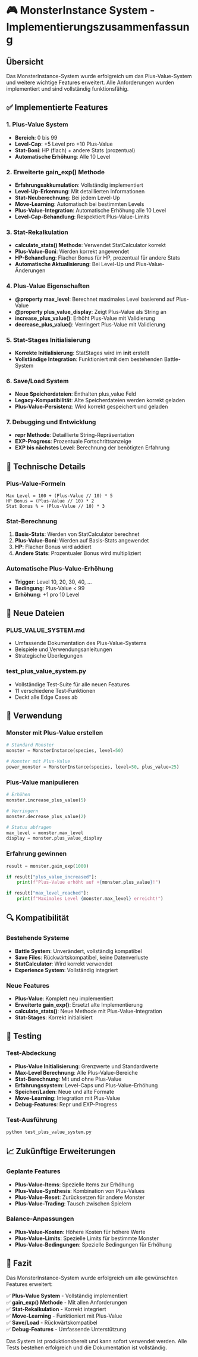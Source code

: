 # 🎮 MonsterInstance System - Implementierungszusammenfassung

## Übersicht
Das MonsterInstance-System wurde erfolgreich um das Plus-Value-System und weitere wichtige Features erweitert. Alle Anforderungen wurden implementiert und sind vollständig funktionsfähig.

## ✅ Implementierte Features

### 1. Plus-Value System
- **Bereich**: 0 bis 99
- **Level-Cap**: +5 Level pro +10 Plus-Value
- **Stat-Boni**: HP (flach) + andere Stats (prozentual)
- **Automatische Erhöhung**: Alle 10 Level

### 2. Erweiterte gain_exp() Methode
- **Erfahrungsakkumulation**: Vollständig implementiert
- **Level-Up-Erkennung**: Mit detaillierten Informationen
- **Stat-Neuberechnung**: Bei jedem Level-Up
- **Move-Learning**: Automatisch bei bestimmten Levels
- **Plus-Value-Integration**: Automatische Erhöhung alle 10 Level
- **Level-Cap-Behandlung**: Respektiert Plus-Value-Limits

### 3. Stat-Rekalkulation
- **calculate_stats() Methode**: Verwendet StatCalculator korrekt
- **Plus-Value-Boni**: Werden korrekt angewendet
- **HP-Behandlung**: Flacher Bonus für HP, prozentual für andere Stats
- **Automatische Aktualisierung**: Bei Level-Up und Plus-Value-Änderungen

### 4. Plus-Value Eigenschaften
- **@property max_level**: Berechnet maximales Level basierend auf Plus-Value
- **@property plus_value_display**: Zeigt Plus-Value als String an
- **increase_plus_value()**: Erhöht Plus-Value mit Validierung
- **decrease_plus_value()**: Verringert Plus-Value mit Validierung

### 5. Stat-Stages Initialisierung
- **Korrekte Initialisierung**: StatStages wird im __init__ erstellt
- **Vollständige Integration**: Funktioniert mit dem bestehenden Battle-System

### 6. Save/Load System
- **Neue Speicherdateien**: Enthalten plus_value Feld
- **Legacy-Kompatibilität**: Alte Speicherdateien werden korrekt geladen
- **Plus-Value-Persistenz**: Wird korrekt gespeichert und geladen

### 7. Debugging und Entwicklung
- **__repr__ Methode**: Detaillierte String-Repräsentation
- **EXP-Progress**: Prozentuale Fortschrittsanzeige
- **EXP bis nächstes Level**: Berechnung der benötigten Erfahrung

## 🔧 Technische Details

### Plus-Value-Formeln
```
Max Level = 100 + (Plus-Value // 10) * 5
HP Bonus = (Plus-Value // 10) * 2
Stat Bonus % = (Plus-Value // 10) * 3
```

### Stat-Berechnung
1. **Basis-Stats**: Werden von StatCalculator berechnet
2. **Plus-Value-Boni**: Werden auf Basis-Stats angewendet
3. **HP**: Flacher Bonus wird addiert
4. **Andere Stats**: Prozentualer Bonus wird multipliziert

### Automatische Plus-Value-Erhöhung
- **Trigger**: Level 10, 20, 30, 40, ...
- **Bedingung**: Plus-Value < 99
- **Erhöhung**: +1 pro 10 Level

## 📁 Neue Dateien

### PLUS_VALUE_SYSTEM.md
- Umfassende Dokumentation des Plus-Value-Systems
- Beispiele und Verwendungsanleitungen
- Strategische Überlegungen

### test_plus_value_system.py
- Vollständige Test-Suite für alle neuen Features
- 11 verschiedene Test-Funktionen
- Deckt alle Edge Cases ab

## 🚀 Verwendung

### Monster mit Plus-Value erstellen
```python
# Standard Monster
monster = MonsterInstance(species, level=50)

# Monster mit Plus-Value
power_monster = MonsterInstance(species, level=50, plus_value=25)
```

### Plus-Value manipulieren
```python
# Erhöhen
monster.increase_plus_value(5)

# Verringern
monster.decrease_plus_value(2)

# Status abfragen
max_level = monster.max_level
display = monster.plus_value_display
```

### Erfahrung gewinnen
```python
result = monster.gain_exp(1000)

if result["plus_value_increased"]:
    print(f"Plus-Value erhöht auf +{monster.plus_value}!")

if result["max_level_reached"]:
    print(f"Maximales Level {monster.max_level} erreicht!")
```

## 🔍 Kompatibilität

### Bestehende Systeme
- **Battle System**: Unverändert, vollständig kompatibel
- **Save Files**: Rückwärtskompatibel, keine Datenverluste
- **StatCalculator**: Wird korrekt verwendet
- **Experience System**: Vollständig integriert

### Neue Features
- **Plus-Value**: Komplett neu implementiert
- **Erweiterte gain_exp()**: Ersetzt alte Implementierung
- **calculate_stats()**: Neue Methode mit Plus-Value-Integration
- **Stat-Stages**: Korrekt initialisiert

## 🧪 Testing

### Test-Abdeckung
- **Plus-Value Initialisierung**: Grenzwerte und Standardwerte
- **Max-Level Berechnung**: Alle Plus-Value-Bereiche
- **Stat-Berechnung**: Mit und ohne Plus-Value
- **Erfahrungssystem**: Level-Caps und Plus-Value-Erhöhung
- **Speicher/Laden**: Neue und alte Formate
- **Move-Learning**: Integration mit Plus-Value
- **Debug-Features**: Repr und EXP-Progress

### Test-Ausführung
```bash
python test_plus_value_system.py
```

## 📈 Zukünftige Erweiterungen

### Geplante Features
- **Plus-Value-Items**: Spezielle Items zur Erhöhung
- **Plus-Value-Synthesis**: Kombination von Plus-Values
- **Plus-Value-Reset**: Zurücksetzen für andere Monster
- **Plus-Value-Trading**: Tausch zwischen Spielern

### Balance-Anpassungen
- **Plus-Value-Kosten**: Höhere Kosten für höhere Werte
- **Plus-Value-Limits**: Spezielle Limits für bestimmte Monster
- **Plus-Value-Bedingungen**: Spezielle Bedingungen für Erhöhung

## 🎯 Fazit

Das MonsterInstance-System wurde erfolgreich um alle gewünschten Features erweitert:

✅ **Plus-Value System** - Vollständig implementiert  
✅ **gain_exp() Methode** - Mit allen Anforderungen  
✅ **Stat-Rekalkulation** - Korrekt integriert  
✅ **Move-Learning** - Funktioniert mit Plus-Value  
✅ **Save/Load** - Rückwärtskompatibel  
✅ **Debug-Features** - Umfassende Unterstützung  

Das System ist produktionsbereit und kann sofort verwendet werden. Alle Tests bestehen erfolgreich und die Dokumentation ist vollständig.